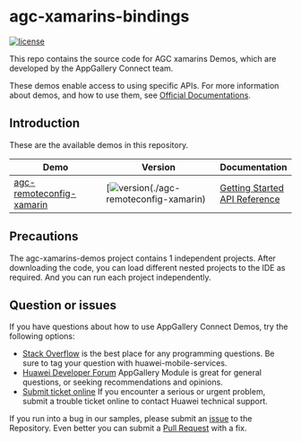 # agc-xamarins-bindings
[![license](https://img.shields.io/badge/license-Apache--2.0-green)](./LICENCE)

This repo contains the source code for AGC xamarins Demos, which are developed by the AppGallery Connect team.

These demos enable access to using specific APIs. For more information
about demos, and how to use them, see
[Official Documentations](https://developer.huawei.com/consumer/cn/doc/development/AppGallery-connect-References/remoteconfig-overview-main-0000001088768192).


## Introduction
These are the available demos in this repository.

| Demo | Version | Documentation |
|--------|-----|-----|
| [agc-remoteconfig-xamarin](./agc-remoteconfig-xamarin) | [![version](https://img.shields.io/badge/Release-1.4.2.301-yellow)(./agc-remoteconfig-xamarin) | [Getting Started](https://developer.huawei.com/consumer/cn/doc/development/AppGallery-connect-Guides/remoteconfig-xamarin-releasenotes-0000001135676681) <br/> [API Reference](https://developer.huawei.com/consumer/cn/doc/development/AppGallery-connect-References/remoteconfig-overview-main-0000001088768192) |

## Precautions
The agc-xamarins-demos project contains 1 independent projects. After downloading the code, you can load different nested projects to the IDE as required. And you can run each project independently.

## Question or issues
If you have questions about how to use AppGallery Connect Demos, try the following options:  
* [Stack Overflow](https://stackoverflow.com/questions/tagged/appgallery) is the best place for any programming questions. Be sure to tag your question with huawei-mobile-services.  
* [Huawei Developer Forum](https://forums.developer.huawei.com/forumPortal/en/home?fid=0101188387844930001) AppGallery Module is great for general questions, or seeking recommendations and opinions.
* [Submit ticket online](https://developer.huawei.com/consumer/en/support/feedback/#/) If you encounter a serious or urgent problem, submit a trouble ticket online to contact Huawei technical support.

If you run into a bug in our samples, please submit an [issue](https://github.com/AppGalleryConnect/agc-android-demos/issues) to the Repository. Even better you can submit a [Pull Request](https://github.com/AppGalleryConnect/agc-android-demos/pulls) with a fix.

